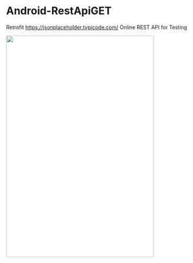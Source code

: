 # Android-RestApiGET
Retrofit
https://jsonplaceholder.typicode.com/ Online REST API for Testing

<img src="https://github.com/MyCroft06/Android-RestApiGET/blob/master/GETRetrofit.gif" width="400" height="600" />

